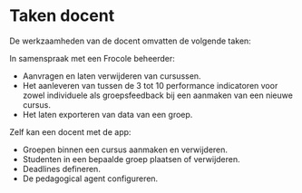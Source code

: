 # Taken docent

De werkzaamheden van de docent omvatten de volgende taken:

In samenspraak met een Frocole beheerder:

- Aanvragen en laten verwijderen van cursussen.
- Het aanleveren van tussen de 3 tot 10 performance indicatoren voor zowel individuele als groepsfeedback bij een aanmaken van een nieuwe cursus.
- Het laten exporteren van data van een groep.

Zelf kan een docent met de app:

- Groepen binnen een cursus aanmaken en verwijderen.
- Studenten in een bepaalde groep plaatsen of verwijderen.
- Deadlines defineren.
- De pedagogical agent configureren.
